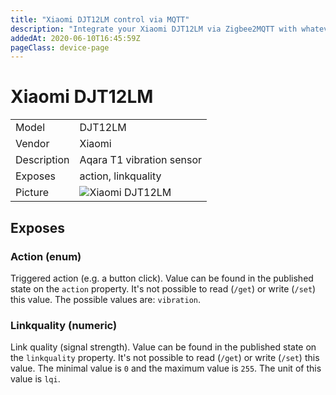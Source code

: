 ```yaml
---
title: "Xiaomi DJT12LM control via MQTT"
description: "Integrate your Xiaomi DJT12LM via Zigbee2MQTT with whatever smart home infrastructure you are using without the vendor's bridge or gateway."
addedAt: 2020-06-10T16:45:59Z
pageClass: device-page
---
```


<!-- !!!! -->
<!-- ATTENTION: This file is auto-generated through docgen! -->
<!-- You can only edit the "Notes"-Section between the two comment lines "Notes BEGIN" and "Notes END". -->
<!-- Do not use h1 or h2 heading within "## Notes"-Section. -->
<!-- !!!! -->

# Xiaomi DJT12LM

|     |     |
|-----|-----|
| Model | DJT12LM  |
| Vendor  | Xiaomi  |
| Description | Aqara T1 vibration sensor |
| Exposes | action, linkquality |
| Picture | ![Xiaomi DJT12LM](https://www.zigbee2mqtt.io/images/devices/DJT12LM.jpg) |


<!-- Notes BEGIN: You can edit here. Add "## Notes" headline if not already present. -->


<!-- Notes END: Do not edit below this line -->



## Exposes

### Action (enum)
Triggered action (e.g. a button click).
Value can be found in the published state on the `action` property.
It's not possible to read (`/get`) or write (`/set`) this value.
The possible values are: `vibration`.

### Linkquality (numeric)
Link quality (signal strength).
Value can be found in the published state on the `linkquality` property.
It's not possible to read (`/get`) or write (`/set`) this value.
The minimal value is `0` and the maximum value is `255`.
The unit of this value is `lqi`.


